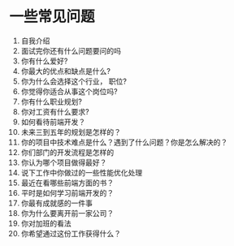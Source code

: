# ⼀些常见问题

1. 自我介绍
2. 面试完你还有什么问题要问的吗
3. 你有什么爱好?
4. 你最大的优点和缺点是什么?
5. 你为什么会选择这个⾏业， 职位?
6. 你觉得你适合从事这个岗位吗?
7. 你有什么职业规划?
8. 你对⼯资有什么要求?
9. 如何看待前端开发？
10. 未来三到五年的规划是怎样的？
11. 你的项目中技术难点是什么？遇到了什么问题？你是怎么解决的？
12. 你们部门的开发流程是怎样的
13. 你认为哪个项目做得最好？
14. 说下⼯作中你做过的⼀些性能优化处理
15. 最近在看哪些前端方面的书？
16. 平时是如何学习前端开发的？
17. 你最有成就感的⼀件事
18. 你为什么要离开前⼀家公司？
19. 你对加班的看法
20. 你希望通过这份⼯作获得什么？

